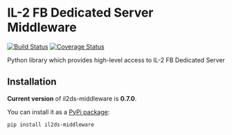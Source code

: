 IL-2 FB Dedicated Server Middleware
===================================

[![Build Status](https://travis-ci.org/IL2HorusTeam/il2ds-middleware.png)](https://travis-ci.org/IL2HorusTeam/il2ds-middleware)
[![Coverage Status](https://coveralls.io/repos/IL2HorusTeam/il2ds-middleware/badge.png)](https://coveralls.io/r/IL2HorusTeam/il2ds-middleware)

Python library which provides high-level access to IL-2 FB Dedicated Server


Installation
------------

**Current version** of il2ds-middleware is **0.7.0**.

You can install it as a [PyPi package](https://pypi.python.org/pypi/il2ds-middleware/):

    pip install il2ds-middleware

